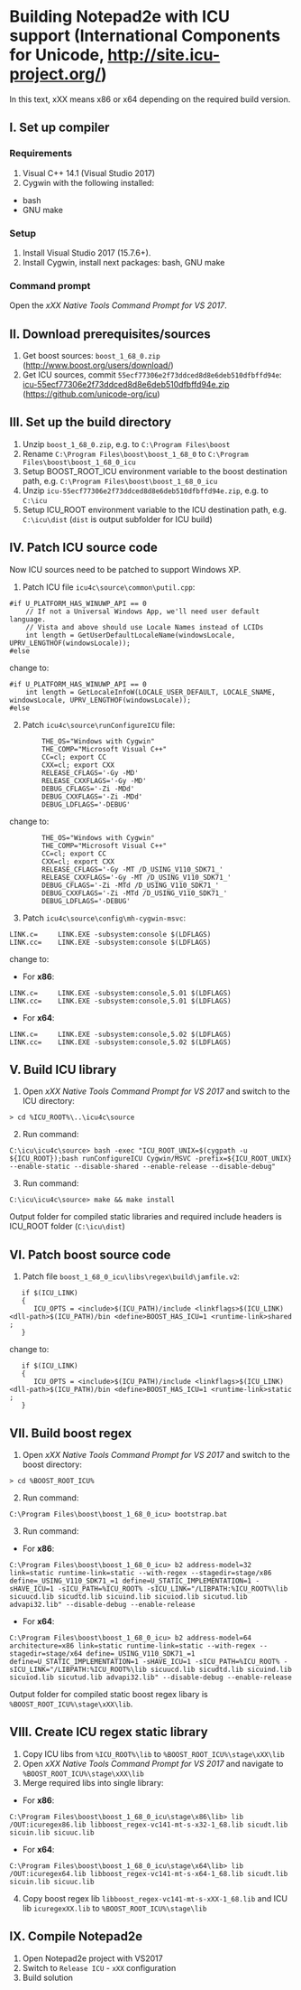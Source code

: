 # Building Notepad2e with ICU support (International Components for Unicode, http://site.icu-project.org/)

In this text, xXX means x86 or x64 depending on the required build version.

## I. Set up compiler

### Requirements
1. Visual C++ 14.1 (Visual Studio 2017)
2. Cygwin with the following installed:
* bash
* GNU make

### Setup
1. Install Visual Studio 2017 (15.7.6+).
2. Install Cygwin, install next packages: bash, GNU make

### Command prompt
Open the *xXX Native Tools Command Prompt for VS 2017*.

## II. Download prerequisites/sources
1. Get boost sources: `boost_1_68_0.zip` (http://www.boost.org/users/download/)
2. Get ICU sources, commit `55ecf77306e2f73ddced8d8e6deb510dfbffd94e`: [icu-55ecf77306e2f73ddced8d8e6deb510dfbffd94e.zip](https://github.com/unicode-org/icu/archive/55ecf77306e2f73ddced8d8e6deb510dfbffd94e.zip) (https://github.com/unicode-org/icu)

## III. Set up the build directory
1. Unzip `boost_1_68_0.zip`, e.g. to `C:\Program Files\boost`
2. Rename `C:\Program Files\boost\boost_1_68_0` to `C:\Program Files\boost\boost_1_68_0_icu`
3. Setup BOOST_ROOT_ICU environment variable to the boost destination path, e.g. `C:\Program Files\boost\boost_1_68_0_icu`
4. Unzip `icu-55ecf77306e2f73ddced8d8e6deb510dfbffd94e.zip`, e.g. to `C:\icu`
5. Setup ICU_ROOT environment variable to the ICU destination path, e.g. `C:\icu\dist` (`dist` is output subfolder for ICU build)

## IV. Patch ICU source code
Now ICU sources need to be patched to support Windows XP.
1. Patch ICU file `icu4c\source\common\putil.cpp`:
```
#if U_PLATFORM_HAS_WINUWP_API == 0
    // If not a Universal Windows App, we'll need user default language.
    // Vista and above should use Locale Names instead of LCIDs
    int length = GetUserDefaultLocaleName(windowsLocale, UPRV_LENGTHOF(windowsLocale));
#else
```
change to:
```
#if U_PLATFORM_HAS_WINUWP_API == 0
    int length = GetLocaleInfoW(LOCALE_USER_DEFAULT, LOCALE_SNAME, windowsLocale, UPRV_LENGTHOF(windowsLocale));
#else
```
2. Patch `icu4c\source\runConfigureICU` file:
```
        THE_OS="Windows with Cygwin"
        THE_COMP="Microsoft Visual C++"
        CC=cl; export CC
        CXX=cl; export CXX
        RELEASE_CFLAGS='-Gy -MD'
        RELEASE_CXXFLAGS='-Gy -MD'
        DEBUG_CFLAGS='-Zi -MDd'
        DEBUG_CXXFLAGS='-Zi -MDd'
        DEBUG_LDFLAGS='-DEBUG'
```
change to:
```
        THE_OS="Windows with Cygwin"
        THE_COMP="Microsoft Visual C++"
        CC=cl; export CC
        CXX=cl; export CXX
        RELEASE_CFLAGS='-Gy -MT /D_USING_V110_SDK71_'
        RELEASE_CXXFLAGS='-Gy -MT /D_USING_V110_SDK71_'
        DEBUG_CFLAGS='-Zi -MTd /D_USING_V110_SDK71_'
        DEBUG_CXXFLAGS='-Zi -MTd /D_USING_V110_SDK71_'
        DEBUG_LDFLAGS='-DEBUG'
```
3. Patch `icu4c\source\config\mh-cygwin-msvc`:
```
LINK.c=		LINK.EXE -subsystem:console $(LDFLAGS)
LINK.cc=	LINK.EXE -subsystem:console $(LDFLAGS)
```
change to:
* For **x86**:
```
LINK.c=		LINK.EXE -subsystem:console,5.01 $(LDFLAGS)
LINK.cc=	LINK.EXE -subsystem:console,5.01 $(LDFLAGS)
```
* For **x64**:
```
LINK.c=		LINK.EXE -subsystem:console,5.02 $(LDFLAGS)
LINK.cc=	LINK.EXE -subsystem:console,5.02 $(LDFLAGS)
```

## V. Build ICU library
1. Open *xXX Native Tools Command Prompt for VS 2017* and switch to the ICU directory:
```
> cd %ICU_ROOT%\..\icu4c\source
```
2. Run command:
```
C:\icu\icu4c\source> bash -exec "ICU_ROOT_UNIX=$(cygpath -u ${ICU_ROOT});bash runConfigureICU Cygwin/MSVC -prefix=${ICU_ROOT_UNIX} --enable-static --disable-shared --enable-release --disable-debug"
```
3. Run command:
```
C:\icu\icu4c\source> make && make install
```
Output folder for compiled static libraries and required include headers is ICU_ROOT folder (`C:\icu\dist`)

## VI. Patch boost source code
1. Patch file `boost_1_68_0_icu\libs\regex\build\jamfile.v2`:
```
   if $(ICU_LINK)
   {
      ICU_OPTS = <include>$(ICU_PATH)/include <linkflags>$(ICU_LINK) <dll-path>$(ICU_PATH)/bin <define>BOOST_HAS_ICU=1 <runtime-link>shared ;
   }
```
change to:
```
   if $(ICU_LINK)
   {
      ICU_OPTS = <include>$(ICU_PATH)/include <linkflags>$(ICU_LINK) <dll-path>$(ICU_PATH)/bin <define>BOOST_HAS_ICU=1 <runtime-link>static ;
   }
```

## VII. Build boost regex
1. Open *xXX Native Tools Command Prompt for VS 2017* and switch to the boost directory:
```
> cd %BOOST_ROOT_ICU%
```
2. Run command:
```
C:\Program Files\boost\boost_1_68_0_icu> bootstrap.bat
```
3. Run command:
* For **x86**:
```
C:\Program Files\boost\boost_1_68_0_icu> b2 address-model=32 link=static runtime-link=static --with-regex --stagedir=stage/x86 define=_USING_V110_SDK71_=1 define=U_STATIC_IMPLEMENTATION=1 -sHAVE_ICU=1 -sICU_PATH=%ICU_ROOT% -sICU_LINK="/LIBPATH:%ICU_ROOT%\lib sicuucd.lib sicudtd.lib sicuind.lib sicuiod.lib sicutud.lib advapi32.lib" --disable-debug --enable-release
```
* For **x64**:
```
C:\Program Files\boost\boost_1_68_0_icu> b2 address-model=64 architecture=x86 link=static runtime-link=static --with-regex --stagedir=stage/x64 define=_USING_V110_SDK71_=1 define=U_STATIC_IMPLEMENTATION=1 -sHAVE_ICU=1 -sICU_PATH=%ICU_ROOT% -sICU_LINK="/LIBPATH:%ICU_ROOT%\lib sicuucd.lib sicudtd.lib sicuind.lib sicuiod.lib sicutud.lib advapi32.lib" --disable-debug --enable-release
```
Output folder for compiled static boost regex libary is `%BOOST_ROOT_ICU%\stage\xXX\lib`.

## VIII. Create ICU regex static library
1. Copy ICU libs from `%ICU_ROOT%\lib` to `%BOOST_ROOT_ICU%\stage\xXX\lib`
2. Open *xXX Native Tools Command Prompt for VS 2017* and navigate to `%BOOST_ROOT_ICU%\stage\xXX\lib`
3. Merge required libs into single library:
* For **x86**:
```
C:\Program Files\boost\boost_1_68_0_icu\stage\x86\lib> lib /OUT:icuregex86.lib libboost_regex-vc141-mt-s-x32-1_68.lib sicudt.lib sicuin.lib sicuuc.lib
```
* For **x64**:
```
C:\Program Files\boost\boost_1_68_0_icu\stage\x64\lib> lib /OUT:icuregex64.lib libboost_regex-vc141-mt-s-x64-1_68.lib sicudt.lib sicuin.lib sicuuc.lib
```
4. Copy boost regex lib `libboost_regex-vc141-mt-s-xXX-1_68.lib` and ICU lib `icuregexXX.lib` to `%BOOST_ROOT_ICU%\stage\lib`

## IX. Compile Notepad2e
1. Open Notepad2e project with VS2017
2. Switch to `Release ICU` - `xXX` configuration
3. Build solution
